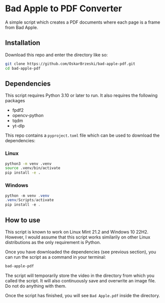 # Bad Apple to PDF Converter
A simple script which creates a PDF documents where each page is a frame from Bad Apple.

## Installation
Download this repo and enter the directory like so:
```bash
git clone https://github.com/OskarBrzeski/bad-apple-pdf.git
cd bad-apple-pdf
```

## Dependencies
This script requires Python 3.10 or later to run. It also requires the following packages
- fpdf2
- opencv-python
- tqdm
- yt-dlp

This repo contains a `pyproject.toml` file which can be used to download the dependencies:
### Linux
```bash
python3 -m venv .venv
source .venv/bin/activate
pip install -e .
```
### Windows
```powershell
python -m venv .venv
.venv/Scripts/activate
pip install -e .
```

## How to use
This script is known to work on Linux Mint 21.2 and Windows 10 22H2.
However, I would assume that this script works similarily on other Linux distributions as the only requirement is Python.

Once you have downloaded the dependencies (see previous section), you can run the script as a command in your terminal:
```bash
bad-apple-pdf
```

The script will temporarily store the video in the directory from which you called the script.
It will also continuously save and overwrite an image file.
Do not do anything with them.

Once the script has finished, you will see `Bad Apple.pdf` inside the directory.